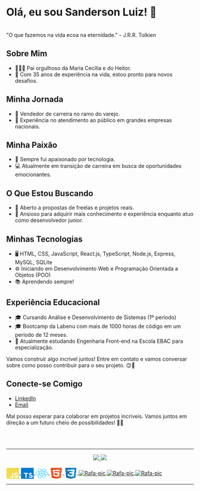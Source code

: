 
# Olá, eu sou Sanderson Luiz! 👋
<br> "O que fazemos na vida ecoa na eternidade." - J.R.R. Tolkien

## Sobre Mim
- 👨‍👧‍👦 Pai orgulhoso da Maria Cecília e do Heitor.
- 🎂 Com 35 anos de experiência na vida, estou pronto para novos desafios.

## Minha Jornada
- 👔 Vendedor de carreira no ramo do varejo.
- 🏢 Experiência no atendimento ao público em grandes empresas nacionais.

## Minha Paixão
- 🌟 Sempre fui apaixonado por tecnologia.
- 💻 Atualmente em transição de carreira em busca de oportunidades emocionantes.

## O Que Estou Buscando
- 🚀 Aberto a propostas de freelas e projetos reais.
- 🧠 Ansioso para adquirir mais conhecimento e experiência enquanto atuo como desenvolvedor junior.

## Minhas Tecnologias
- 🖥️ HTML, CSS, JavaScript, React.js, TypeScript, Node.js, Express, MySQL, SQLite
- ⚙️ Iniciando em Desenvolvimento Web e Programação Orientada a Objetos (POO)
- 📚 Aprendendo sempre!

## Experiência Educacional
- 🎓 Cursando Análise e Desenvolvimento de Sistemas (1º período)
- 🎓 Bootcamp da Labenu com mais de 1000 horas de código em um período de 12 meses.
- 🎯 Atualmente estudando Engenharia Front-end na Escola EBAC para especialização.

Vamos construir algo incrível juntos! Entre em contato e vamos conversar sobre como posso contribuir para o seu projeto. 😊💬

## Conecte-se Comigo
- [LinkedIn](https://www.linkedin.com/in/sanderson-luiz/)
- [Email](sandersonluiz1988@gmail.com)


Mal posso esperar para colaborar em projetos incríveis. Vamos juntos em direção a um futuro cheio de possibilidades! 🚀🌟
<br>
<br>


<br>

 <hr color="black">
<div align="center">
  <a href="https://github.com/SandersonGit">
  <img height="180em" src="https://github-readme-stats.vercel.app/api?username=SandersonGit&show_icons=true&theme=dracula&include_all_commits=true&count_private=true"/>
  <img height="180em" src="https://github-readme-stats.vercel.app/api/top-langs/?username=SandersonGit&layout=compact&langs_count=7&theme=dracula"/>
</div>
  <div style="display: inline_block"><br>
  <img align="center" alt="Rafa-Js" height="30" width="35" src="https://raw.githubusercontent.com/devicons/devicon/master/icons/javascript/javascript-plain.svg">
  <img align="center" alt="Rafa-Ts" height="30" width="35" src="https://raw.githubusercontent.com/devicons/devicon/master/icons/typescript/typescript-plain.svg">
  <img align="center" alt="Rafa-React" height="30" width="35" src="https://raw.githubusercontent.com/devicons/devicon/master/icons/react/react-original.svg">
  <img align="center" alt="Rafa-HTML" height="30" width="35" src="https://raw.githubusercontent.com/devicons/devicon/master/icons/html5/html5-original.svg">
  <img align="center" alt="Rafa-CSS" height="30" width="35" src="https://raw.githubusercontent.com/devicons/devicon/master/icons/css3/css3-original.svg">
       <img align="center" alt="Rafa-pic" height="50" width="55" src="https://cdn.jsdelivr.net/gh/devicons/devicon/icons/mysql/mysql-plain-wordmark.svg">
        <img align="center" alt="Rafa-pic" height="50" width="55" src="https://cdn.jsdelivr.net/gh/devicons/devicon/icons/sqlite/sqlite-plain-wordmark.svg">
   <img align="center" alt="Rafa-pic" height="75" width="80" src="https://cdn.jsdelivr.net/gh/devicons/devicon/icons/nodejs/nodejs-original-wordmark.svg">
  
  
          
</div>
  
  <hr>
 <br>
 

